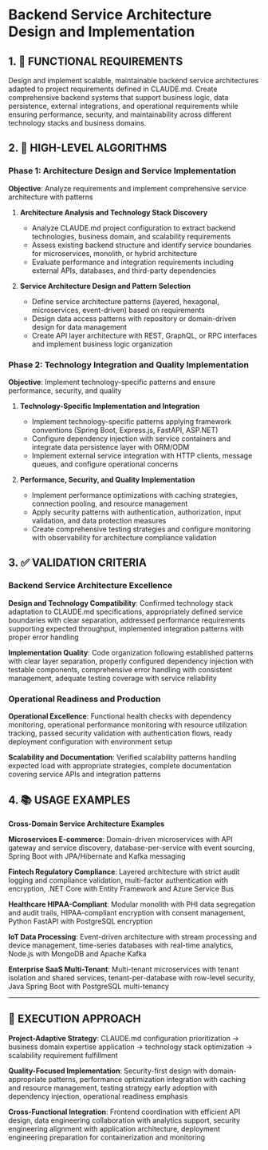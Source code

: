 # Backend Service Architecture Design and Implementation

## 1. 🎯 FUNCTIONAL REQUIREMENTS

Design and implement scalable, maintainable backend service architectures adapted to project requirements defined in CLAUDE.md. Create comprehensive backend systems that support business logic, data persistence, external integrations, and operational requirements while ensuring performance, security, and maintainability across different technology stacks and business domains.

## 2. 🔄 HIGH-LEVEL ALGORITHMS

### Phase 1: Architecture Design and Service Implementation
**Objective**: Analyze requirements and implement comprehensive service architecture with patterns

1. **Architecture Analysis and Technology Stack Discovery**
   - Analyze CLAUDE.md project configuration to extract backend technologies, business domain, and scalability requirements
   - Assess existing backend structure and identify service boundaries for microservices, monolith, or hybrid architecture
   - Evaluate performance and integration requirements including external APIs, databases, and third-party dependencies

2. **Service Architecture Design and Pattern Selection**
   - Define service architecture patterns (layered, hexagonal, microservices, event-driven) based on requirements
   - Design data access patterns with repository or domain-driven design for data management
   - Create API layer architecture with REST, GraphQL, or RPC interfaces and implement business logic organization

### Phase 2: Technology Integration and Quality Implementation
**Objective**: Implement technology-specific patterns and ensure performance, security, and quality

1. **Technology-Specific Implementation and Integration**
   - Implement technology-specific patterns applying framework conventions (Spring Boot, Express.js, FastAPI, ASP.NET)
   - Configure dependency injection with service containers and integrate data persistence layer with ORM/ODM
   - Implement external service integration with HTTP clients, message queues, and configure operational concerns

2. **Performance, Security, and Quality Implementation**
   - Implement performance optimizations with caching strategies, connection pooling, and resource management
   - Apply security patterns with authentication, authorization, input validation, and data protection measures
   - Create comprehensive testing strategies and configure monitoring with observability for architecture compliance validation

## 3. ✅ VALIDATION CRITERIA

### Backend Service Architecture Excellence
**Design and Technology Compatibility**: Confirmed technology stack adaptation to CLAUDE.md specifications, appropriately defined service boundaries with clear separation, addressed performance requirements supporting expected throughput, implemented integration patterns with proper error handling

**Implementation Quality**: Code organization following established patterns with clear layer separation, properly configured dependency injection with testable components, comprehensive error handling with consistent management, adequate testing coverage with service reliability

### Operational Readiness and Production
**Operational Excellence**: Functional health checks with dependency monitoring, operational performance monitoring with resource utilization tracking, passed security validation with authentication flows, ready deployment configuration with environment setup

**Scalability and Documentation**: Verified scalability patterns handling expected load with appropriate strategies, complete documentation covering service APIs and integration patterns

## 4. 📚 USAGE EXAMPLES

**Cross-Domain Service Architecture Examples**

**Microservices E-commerce**: Domain-driven microservices with API gateway and service discovery, database-per-service with event sourcing, Spring Boot with JPA/Hibernate and Kafka messaging

**Fintech Regulatory Compliance**: Layered architecture with strict audit logging and compliance validation, multi-factor authentication with encryption, .NET Core with Entity Framework and Azure Service Bus

**Healthcare HIPAA-Compliant**: Modular monolith with PHI data segregation and audit trails, HIPAA-compliant encryption with consent management, Python FastAPI with PostgreSQL encryption

**IoT Data Processing**: Event-driven architecture with stream processing and device management, time-series databases with real-time analytics, Node.js with MongoDB and Apache Kafka

**Enterprise SaaS Multi-Tenant**: Multi-tenant microservices with tenant isolation and shared services, tenant-per-database with row-level security, Java Spring Boot with PostgreSQL multi-tenancy

---

## 🎯 EXECUTION APPROACH

**Project-Adaptive Strategy**: CLAUDE.md configuration prioritization → business domain expertise application → technology stack optimization → scalability requirement fulfillment

**Quality-Focused Implementation**: Security-first design with domain-appropriate patterns, performance optimization integration with caching and resource management, testing strategy early adoption with dependency injection, operational readiness emphasis

**Cross-Functional Integration**: Frontend coordination with efficient API design, data engineering collaboration with analytics support, security engineering alignment with application architecture, deployment engineering preparation for containerization and monitoring